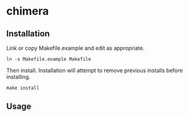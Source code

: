# chimera






## Installation

Link or copy Makefile.example and edit as appropriate.

```
ln -s Makefile.example Makefile
```

Then install. Installation will attempt to remove previous installs before installing.

```
make install
```



## Usage




